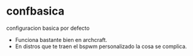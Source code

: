 # confbasica
configuracion basica por defecto

- Funciona bastante bien en archcraft.
- En distros que te traen el bspwm personalizado la cosa se complica.
